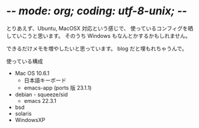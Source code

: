 # -*- mode: org; coding: utf-8-unix; -*-

とりあえず、Ubuntu, MacOSX 対応という感じで、
使っているコンフィグを晒していこうと思います。
そのうち Windows もなんとかするかもしれません。

できるだけメモを増やしたいと思っています。
blog だと埋もれちゃうんで。

使っている構成
- Mac OS 10.6.1
  - 日本語キーボード
  - emacs-app (ports 版 23.1.1)
- debian - squeeze/sid
  - emacs 22.3.1
- bsd
- solaris
- WindowsXP
